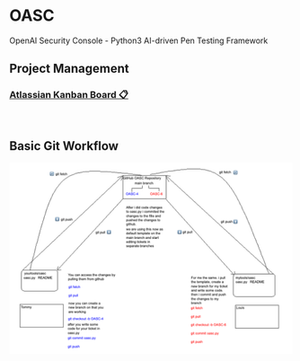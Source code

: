 <h1>OASC</h1>

OpenAI Security Console - Python3 AI-driven Pen Testing Framework

<h2>Project Management</h2>
<h3><a href="https://z0nd3rl1ng.atlassian.net/jira/software/c/projects/OASC/boards/1?selectedIssue=OASC-1&atlOrigin=eyJpIjoiNjEzZTVmMTRhOWM5NDFlMGE4Yjc3NGE4MDIwNGI1NDUiLCJwIjoiaiJ9">Atlassian Kanban Board 📋</a></h3>
<br>
<h2>Basic Git Workflow</h2>
<img src="basicgit.png" witdth="100%"/>


 <!--<h3>GET STARTED</h3>

 create an <a href="https://beta.openai.com/account/api-keys">openAI API KEY</a> and paste it into the script!
         
         python3 oasc.py-->
